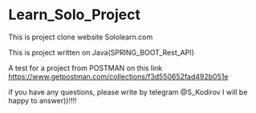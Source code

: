 # Learn_Solo_Project

This is project clone website Sololearn.com

This is project written on Java(SPRING_BOOT_Rest_API)

A test for a project from POSTMAN on this link  https://www.getpostman.com/collections/f3d550652fad492b051e

if you have any questions, please write by telegram @S_Kodirov I will be happy to answer))!!!!
